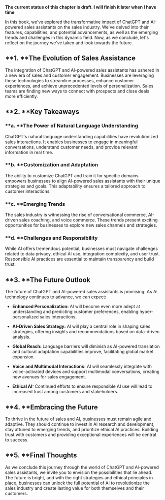 **The current status of this chapter is draft. I will finish it later when I have time**

In this book, we've explored the transformative impact of ChatGPT and AI-powered sales assistants on the sales industry. We've delved into their features, capabilities, and potential advancements, as well as the emerging trends and challenges in this dynamic field. Now, as we conclude, let's reflect on the journey we've taken and look towards the future.

\*\*1. \*\*The Evolution of Sales Assistance
--------------------------------------------

The integration of ChatGPT and AI-powered sales assistants has ushered in a new era of sales and customer engagement. Businesses are leveraging these technologies to streamline processes, enhance customer experiences, and achieve unprecedented levels of personalization. Sales teams are finding new ways to connect with prospects and close deals more efficiently.

\*\*2. \*\*Key Takeaways
------------------------

### \*\*a. \*\*The Power of Natural Language Understanding

ChatGPT's natural language understanding capabilities have revolutionized sales interactions. It enables businesses to engage in meaningful conversations, understand customer needs, and provide relevant information in real time.

### \*\*b. \*\*Customization and Adaptation

The ability to customize ChatGPT and train it for specific domains empowers businesses to align AI-powered sales assistants with their unique strategies and goals. This adaptability ensures a tailored approach to customer interactions.

### \*\*c. \*\*Emerging Trends

The sales industry is witnessing the rise of conversational commerce, AI-driven sales coaching, and voice commerce. These trends present exciting opportunities for businesses to explore new sales channels and strategies.

### \*\*d. \*\*Challenges and Responsibility

While AI offers tremendous potential, businesses must navigate challenges related to data privacy, ethical AI use, integration complexity, and user trust. Responsible AI practices are essential to maintain transparency and build trust.

\*\*3. \*\*The Future Outlook
-----------------------------

The future of ChatGPT and AI-powered sales assistants is promising. As AI technology continues to advance, we can expect:

* **Enhanced Personalization:** AI will become even more adept at understanding and predicting customer preferences, enabling hyper-personalized sales interactions.

* **AI-Driven Sales Strategy:** AI will play a central role in shaping sales strategies, offering insights and recommendations based on data-driven analysis.

* **Global Reach:** Language barriers will diminish as AI-powered translation and cultural adaptation capabilities improve, facilitating global market expansion.

* **Voice and Multimodal Interactions:** AI will seamlessly integrate with voice-activated devices and support multimodal conversations, creating new avenues for sales engagement.

* **Ethical AI:** Continued efforts to ensure responsible AI use will lead to increased trust among customers and stakeholders.

\*\*4. \*\*Embracing the Future
-------------------------------

To thrive in the future of sales and AI, businesses must remain agile and adaptive. They should continue to invest in AI research and development, stay attuned to emerging trends, and prioritize ethical AI practices. Building trust with customers and providing exceptional experiences will be central to success.

\*\*5. \*\*Final Thoughts
-------------------------

As we conclude this journey through the world of ChatGPT and AI-powered sales assistants, we invite you to envision the possibilities that lie ahead. The future is bright, and with the right strategies and ethical principles in place, businesses can unlock the full potential of AI to revolutionize the sales industry and create lasting value for both themselves and their customers.

